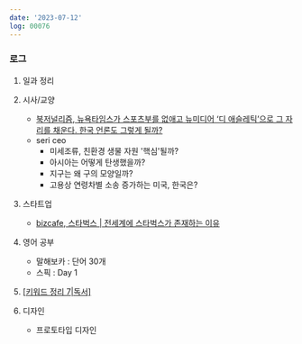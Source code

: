 ```yaml
---
date: '2023-07-12'
log: 00076
---
```


### 로그
1. 일과 정리


2. 시사/교양
	- [북저널리즘, 뉴욕타임스가 스포츠부를 없애고 뉴미디어 ‘디 애슬레틱’으로 그 자리를 채운다. 한국 언론도 그렇게 될까?](https://www.bookjournalism.com/contents/64128) 
	- seri ceo
		- 미세조류, 친환경 생물 자원 '핵심'될까?
		- 아시아는 어떻게 탄생했을까?
		- 지구는 왜 구의 모양일까?
		- 고용상 연령차별 소송 증가하는 미국, 한국은?


3. 스타트업
	- [bizcafe, 스타벅스 | 전세계에 스타벅스가 존재하는 이유](https://www.youtube.com/watch?v=_NcyAD-h61U)


4. 영어 공부
	- 말해보카 : 단어 30개
	- 스픽 : Day 1


5. [[키워드 정리 7|독서]](77)


6. 디자인
	- 프로토타입 디자인